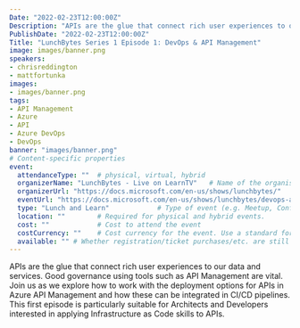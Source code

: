 ```yaml
---
Date: "2022-02-23T12:00:00Z"
Description: "APIs are the glue that connect rich user experiences to our data and services. Good governance using tools such as API Management are vital. Join us as we explore how to work with the deployment options for APIs in Azure API Management and how these can be integrated in CI/CD pipelines. This first episode is particularly suitable for Architects and Developers interested in applying Infrastructure as Code skills to APIs."
PublishDate: "2022-02-23T12:00:00Z"
Title: "LunchBytes Series 1 Episode 1: DevOps & API Management"
image: images/banner.png
speakers:
- chrisreddington
- mattfortunka
images:
- images/banner.png
tags:
- API Management
- Azure
- API
- Azure DevOps
- DevOps
banner: "images/banner.png"
# Content-specific properties
event:
  attendanceType: ""  # physical, virtual, hybrid
  organizerName: "LunchBytes - Live on LearnTV"   # Name of the organising group / event (e.g. Name of the conference)
  organizerUrl: "https://docs.microsoft.com/en-us/shows/lunchbytes/"    # URL of the organising group
  eventUrl: "https://docs.microsoft.com/en-us/shows/lunchbytes/devops-api-management?ocid=AID3037939"        # URL of the specific event, if applicable (e.g. a meetup talk, rather than the meetup group)
  type: "Lunch and Learn"            # Type of event (e.g. Meetup, Conference, etc.)
  location: ""        # Required for physical and hybrid events.
  cost: ""            # Cost to attend the event
  costCurrency: ""    # Cost currency for the event. Use a standard format - http://en.wikipedia.org/wiki/ISO_4217
  available: "" # Whether registration/ticket purchases/etc. are still available (true/false). Defaults to false when event is in past.
---
```

APIs are the glue that connect rich user experiences to our data and services. Good governance using tools such as API Management are vital. Join us as we explore how to work with the deployment options for APIs in Azure API Management and how these can be integrated in CI/CD pipelines. This first episode is particularly suitable for Architects and Developers interested in applying Infrastructure as Code skills to APIs.